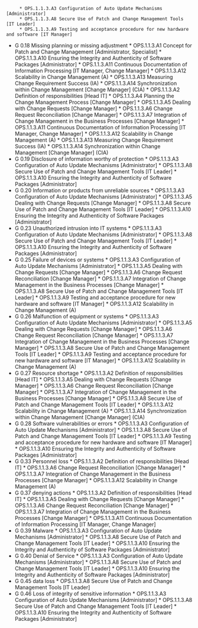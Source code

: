          * OPS.1.1.3.A3 Configuration of Auto Update Mechanisms [Administrator]
         * OPS.1.1.3.A8 Secure Use of Patch and Change Management Tools [IT Leader]
         * OPS.1.1.3.A9 Testing and acceptance procedure for new hardware and software [IT Manager]
* G 0.18 Missing planning or missing adjustment
         * OPS.1.1.3.A1 Concept for Patch and Change Management [Administrator, Specialist]
         * OPS.1.1.3.A10 Ensuring the Integrity and Authenticity of Software Packages [Administrator]
         * OPS.1.1.3.A11 Continuous Documentation of Information Processing [IT Manager, Change Manager]
         * OPS.1.1.3.A12 Scalability in Change Management (A)
         * OPS.1.1.3.A13 Measuring Change Requirement Success (IA)
         * OPS.1.1.3.A14 Synchronization within Change Management [Change Manager] (CIA)
         * OPS.1.1.3.A2 Definition of responsibilities [Head IT]
         * OPS.1.1.3.A4 Planning the Change Management Process [Change Manager]
         * OPS.1.1.3.A5 Dealing with Change Requests [Change Manager]
         * OPS.1.1.3.A6 Change Request Reconciliation [Change Manager]
         * OPS.1.1.3.A7 Integration of Change Management in the Business Processes [Change Manager]
         * OPS.1.1.3.A11 Continuous Documentation of Information Processing [IT Manager, Change Manager]
         * OPS.1.1.3.A12 Scalability in Change Management (A)
         * OPS.1.1.3.A13 Measuring Change Requirement Success (IA)
         * OPS.1.1.3.A14 Synchronization within Change Management [Change Manager] (CIA)
* G 0.19 Disclosure of information worthy of protection
         * OPS.1.1.3.A3 Configuration of Auto Update Mechanisms [Administrator]
         * OPS.1.1.3.A8 Secure Use of Patch and Change Management Tools [IT Leader]
         * OPS.1.1.3.A10 Ensuring the Integrity and Authenticity of Software Packages [Administrator]
* G 0.20 Information or products from unreliable sources
         * OPS.1.1.3.A3 Configuration of Auto Update Mechanisms [Administrator]
         * OPS.1.1.3.A5 Dealing with Change Requests [Change Manager]
         * OPS.1.1.3.A8 Secure Use of Patch and Change Management Tools [IT Leader]
         * OPS.1.1.3.A10 Ensuring the Integrity and Authenticity of Software Packages [Administrator]
* G 0.23 Unauthorized intrusion into IT systems
         * OPS.1.1.3.A3 Configuration of Auto Update Mechanisms [Administrator]
         * OPS.1.1.3.A8 Secure Use of Patch and Change Management Tools [IT Leader]
         * OPS.1.1.3.A10 Ensuring the Integrity and Authenticity of Software Packages [Administrator]
* G 0.25 Failure of devices or systems
         * OPS.1.1.3.A3 Configuration of Auto Update Mechanisms [Administrator]
         * OPS.1.1.3.A5 Dealing with Change Requests [Change Manager]
         * OPS.1.1.3.A6 Change Request Reconciliation [Change Manager]
         * OPS.1.1.3.A7 Integration of Change Management in the Business Processes [Change Manager]
         * OPS.1.1.3.A8 Secure Use of Patch and Change Management Tools [IT Leader]
         * OPS.1.1.3.A9 Testing and acceptance procedure for new hardware and software [IT Manager]
         * OPS.1.1.3.A12 Scalability in Change Management (A)
* G 0.26 Malfunction of equipment or systems
         * OPS.1.1.3.A3 Configuration of Auto Update Mechanisms [Administrator]
         * OPS.1.1.3.A5 Dealing with Change Requests [Change Manager]
         * OPS.1.1.3.A6 Change Request Reconciliation [Change Manager]
         * OPS.1.1.3.A7 Integration of Change Management in the Business Processes [Change Manager]
         * OPS.1.1.3.A8 Secure Use of Patch and Change Management Tools [IT Leader]
         * OPS.1.1.3.A9 Testing and acceptance procedure for new hardware and software [IT Manager]
         * OPS.1.1.3.A12 Scalability in Change Management (A)
* G 0.27 Resource shortage
         * OPS.1.1.3.A2 Definition of responsibilities [Head IT]
         * OPS.1.1.3.A5 Dealing with Change Requests [Change Manager]
         * OPS.1.1.3.A6 Change Request Reconciliation [Change Manager]
         * OPS.1.1.3.A7 Integration of Change Management in the Business Processes [Change Manager]
         * OPS.1.1.3.A8 Secure Use of Patch and Change Management Tools [IT Leader]
         * OPS.1.1.3.A12 Scalability in Change Management (A)
         * OPS.1.1.3.A14 Synchronization within Change Management [Change Manager] (CIA)
* G 0.28 Software vulnerabilities or errors
         * OPS.1.1.3.A3 Configuration of Auto Update Mechanisms [Administrator]
         * OPS.1.1.3.A8 Secure Use of Patch and Change Management Tools [IT Leader]
         * OPS.1.1.3.A9 Testing and acceptance procedure for new hardware and software [IT Manager]
         * OPS.1.1.3.A10 Ensuring the Integrity and Authenticity of Software Packages [Administrator]
* G 0.33 Personnel loss
         * OPS.1.1.3.A2 Definition of responsibilities [Head IT]
         * OPS.1.1.3.A6 Change Request Reconciliation [Change Manager]
         * OPS.1.1.3.A7 Integration of Change Management in the Business Processes [Change Manager]
         * OPS.1.1.3.A12 Scalability in Change Management (A)
* G 0.37 denying actions
         * OPS.1.1.3.A2 Definition of responsibilities [Head IT]
         * OPS.1.1.3.A5 Dealing with Change Requests [Change Manager]
         * OPS.1.1.3.A6 Change Request Reconciliation [Change Manager]
         * OPS.1.1.3.A7 Integration of Change Management in the Business Processes [Change Manager]
         * OPS.1.1.3.A11 Continuous Documentation of Information Processing [IT Manager, Change Manager]
* G 0.39 Malware
         * OPS.1.1.3.A3 Configuration of Auto Update Mechanisms [Administrator]
         * OPS.1.1.3.A8 Secure Use of Patch and Change Management Tools [IT Leader]
         * OPS.1.1.3.A10 Ensuring the Integrity and Authenticity of Software Packages [Administrator]
* G 0.40 Denial of Service
         * OPS.1.1.3.A3 Configuration of Auto Update Mechanisms [Administrator]
         * OPS.1.1.3.A8 Secure Use of Patch and Change Management Tools [IT Leader]
         * OPS.1.1.3.A10 Ensuring the Integrity and Authenticity of Software Packages [Administrator]
* G 0.45 data loss
         * OPS.1.1.3.A8 Secure Use of Patch and Change Management Tools [IT Leader]
* G 0.46 Loss of integrity of sensitive information
         * OPS.1.1.3.A3 Configuration of Auto Update Mechanisms [Administrator]
         * OPS.1.1.3.A8 Secure Use of Patch and Change Management Tools [IT Leader]
         * OPS.1.1.3.A10 Ensuring the Integrity and Authenticity of Software Packages [Administrator]
